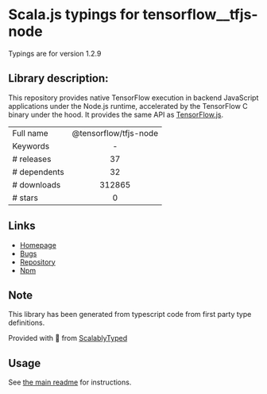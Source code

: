 
# Scala.js typings for tensorflow__tfjs-node

Typings are for version 1.2.9

## Library description:
This repository provides native TensorFlow execution in backend JavaScript applications under the Node.js runtime, accelerated by the TensorFlow C binary under the hood. It provides the same API as [TensorFlow.js](https://js.tensorflow.org/api/latest/).

|                    |                 |
| ------------------ | :-------------: |
| Full name          | @tensorflow/tfjs-node |
| Keywords           | - |
| # releases         | 37 |
| # dependents       | 32 |
| # downloads        | 312865 |
| # stars            | 0 |

## Links
- [Homepage](https://github.com/tensorflow/tfjs-node#readme)
- [Bugs](https://github.com/tensorflow/tfjs-node/issues)
- [Repository](https://github.com/tensorflow/tfjs-node)
- [Npm](https://www.npmjs.com/package/%40tensorflow%2Ftfjs-node)
    


## Note
This library has been generated from typescript code from first party type definitions.

Provided with :purple_heart: from [ScalablyTyped](https://github.com/oyvindberg/ScalablyTyped)

## Usage
See [the main readme](../../readme.md) for instructions.


